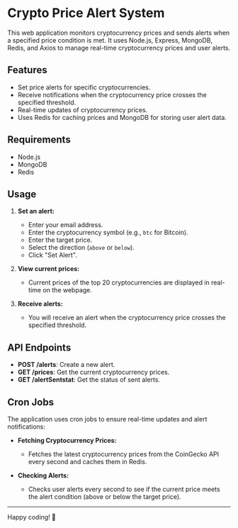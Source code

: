 # Crypto Price Alert System

This web application monitors cryptocurrency prices and sends alerts when a specified price condition is met. It uses Node.js, Express, MongoDB, Redis, and Axios to manage real-time cryptocurrency prices and user alerts.

## Features

- Set price alerts for specific cryptocurrencies.
- Receive notifications when the cryptocurrency price crosses the specified threshold.
- Real-time updates of cryptocurrency prices.
- Uses Redis for caching prices and MongoDB for storing user alert data.

## Requirements

- Node.js
- MongoDB
- Redis

## Usage

1. **Set an alert:**
   - Enter your email address.
   - Enter the cryptocurrency symbol (e.g., `btc` for Bitcoin).
   - Enter the target price.
   - Select the direction (`above` or `below`).
   - Click "Set Alert".

2. **View current prices:**
   - Current prices of the top 20 cryptocurrencies are displayed in real-time on the webpage.

3. **Receive alerts:**
   - You will receive an alert when the cryptocurrency price crosses the specified threshold.

## API Endpoints

- **POST /alerts**: Create a new alert.
- **GET /prices**: Get the current cryptocurrency prices.
- **GET /alertSentstat**: Get the status of sent alerts.

## Cron Jobs

The application uses cron jobs to ensure real-time updates and alert notifications:

- **Fetching Cryptocurrency Prices:**
  - Fetches the latest cryptocurrency prices from the CoinGecko API every second and caches them in Redis.

- **Checking Alerts:**
  - Checks user alerts every second to see if the current price meets the alert condition (above or below the target price).

---

Happy coding! 🚀
